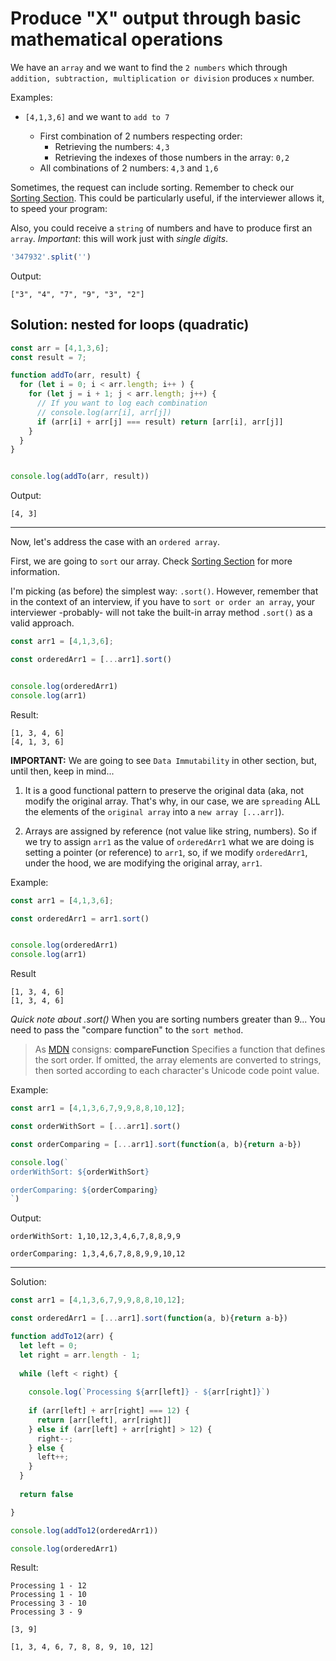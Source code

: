 # Produce "X" output through basic mathematical operations

We have an `array` and we want to find the `2 numbers` which through `addition, subtraction, multiplication or division` produces `x` number.

Examples:
* `[4,1,3,6]` and we want to `add to 7`

   * First combination of 2 numbers respecting order:
     - Retrieving the numbers: `4,3`
     - Retrieving the indexes of those numbers in the array: `0,2`
   * All combinations of 2 numbers: `4,3` and `1,6` 

Sometimes, the request can include sorting. Remember to check our [Sorting Section](./00_1_useful-methods-sorting.md). This could be particularly useful, if the interviewer allows it, to speed your program: 

Also, you could receive a `string` of numbers and have to produce first an `array`. *Important*: this will work just with *single digits*.
```javascript
'347932'.split('')
```

Output:
```
["3", "4", "7", "9", "3", "2"]
```

## Solution: nested for loops (quadratic)

```javascript
const arr = [4,1,3,6];
const result = 7;

function addTo(arr, result) {
  for (let i = 0; i < arr.length; i++ ) {
    for (let j = i + 1; j < arr.length; j++) {
      // If you want to log each combination
      // console.log(arr[i], arr[j])
      if (arr[i] + arr[j] === result) return [arr[i], arr[j]]
    }
  }
}


console.log(addTo(arr, result))
```

Output:
```
[4, 3]
```

---

Now, let's address the case with an `ordered array`.

First, we are going to `sort` our array. Check [Sorting Section](./00_1_useful-methods-sorting.md) for more information.

I'm picking (as before) the simplest way: `.sort()`. However, remember that in the context of an interview, if you have to `sort or order an array`, your interviewer -probably- will not take the built-in array method `.sort()` as a valid approach. 

```javascript
const arr1 = [4,1,3,6];

const orderedArr1 = [...arr1].sort()


console.log(orderedArr1)
console.log(arr1)
```

Result:
```
[1, 3, 4, 6]
[4, 1, 3, 6]
```

**IMPORTANT:** We are going to see `Data Immutability` in other section, but, until then, keep in mind...

1. It is a good functional pattern to preserve the original data (aka, not modify the original array. That's why, in our case, we are `spreading` ALL the elements of the `original array` into a `new array [...arr]`).

2. Arrays are assigned by reference (not value like string, numbers). So if we try to assign `arr1` as the value of `orderedArr1` what we are doing is setting a pointer (or reference) to `arr1`, so, if we modify `orderedArr1`, under the hood, we are modifying the original array, `arr1`.

Example: 

```javascript
const arr1 = [4,1,3,6];

const orderedArr1 = arr1.sort()


console.log(orderedArr1)
console.log(arr1)
```

Result
```
[1, 3, 4, 6]
[1, 3, 4, 6]
```

*Quick note about .sort()*
When you are sorting numbers greater than 9... You need to pass the "compare function" to the `sort method`. 
> As [MDN](https://developer.mozilla.org/en-US/docs/Web/JavaScript/Reference/Global_Objects/Array/sort) consigns: **compareFunction** Specifies a function that defines the sort order. If omitted, the array elements are converted to strings, then sorted according to each character's Unicode code point value.

Example:
```javascript
const arr1 = [4,1,3,6,7,9,9,8,8,10,12];

const orderWithSort = [...arr1].sort()

const orderComparing = [...arr1].sort(function(a, b){return a-b})

console.log(`
orderWithSort: ${orderWithSort}

orderComparing: ${orderComparing}
`)
```

Output:
```
orderWithSort: 1,10,12,3,4,6,7,8,8,9,9

orderComparing: 1,3,4,6,7,8,8,9,9,10,12
```

---

Solution:

```javascript
const arr1 = [4,1,3,6,7,9,9,8,8,10,12];

const orderedArr1 = [...arr1].sort(function(a, b){return a-b})

function addTo12(arr) {
  let left = 0;
  let right = arr.length - 1;
  
  while (left < right) {
  
    console.log(`Processing ${arr[left]} - ${arr[right]}`)
  
    if (arr[left] + arr[right] === 12) {
      return [arr[left], arr[right]]
    } else if (arr[left] + arr[right] > 12) {
      right--;
    } else {
      left++;
    }
  }
  
  return false

}

console.log(addTo12(orderedArr1))

console.log(orderedArr1)
```

Result:
```
Processing 1 - 12
Processing 1 - 10
Processing 3 - 10
Processing 3 - 9

[3, 9]

[1, 3, 4, 6, 7, 8, 8, 9, 10, 12]
```
